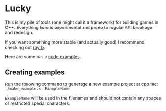 # Lucky
This is my pile of tools (one might call it a framework) for building games in C++. Everything here is experimental and prone to regular API breakage and redesign.

If you want something more stable (and actually good) I recommend checking out [raylib](http://www.raylib.com/).

Here are some basic [code examples](Source/Examples/).

## Creating examples
Run the following command to generage a new example project at cpp file:
`./make_example.sh ExampleName`

`ExampleName` will be used in the filenames and should not contain any spaces or restricted special characters.
